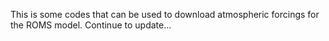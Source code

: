 This is some codes that can be used to download atmospheric forcings for the ROMS model. Continue to update...
